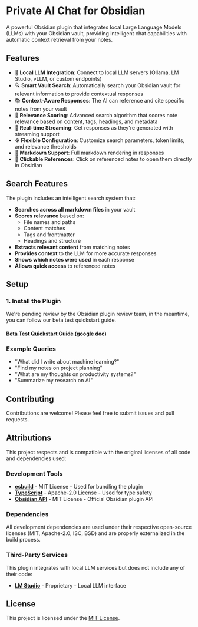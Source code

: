 # Private AI Chat for Obsidian

A powerful Obsidian plugin that integrates local Large Language Models (LLMs) with your Obsidian vault, providing intelligent chat capabilities with automatic context retrieval from your notes.

## Features

- 🤖 **Local LLM Integration**: Connect to local LLM servers (Ollama, LM Studio, vLLM, or custom endpoints)
- 🔍 **Smart Vault Search**: Automatically search your Obsidian vault for relevant information to provide contextual responses
- 📚 **Context-Aware Responses**: The AI can reference and cite specific notes from your vault
- 🎯 **Relevance Scoring**: Advanced search algorithm that scores note relevance based on content, tags, headings, and metadata
- 🔄 **Real-time Streaming**: Get responses as they're generated with streaming support
- ⚙️ **Flexible Configuration**: Customize search parameters, token limits, and relevance thresholds
- 🎨 **Markdown Support**: Full markdown rendering in responses
- 📱 **Clickable References**: Click on referenced notes to open them directly in Obsidian

## Search Features

The plugin includes an intelligent search system that:

- **Searches across all markdown files** in your vault
- **Scores relevance** based on:
  - File names and paths
  - Content matches
  - Tags and frontmatter
  - Headings and structure
- **Extracts relevant content** from matching notes
- **Provides context** to the LLM for more accurate responses
- **Shows which notes were used** in each response
- **Allows quick access** to referenced notes

## Setup

### 1. Install the Plugin

We're pending review by the Obsidian plugin review team, in the meantime, you can follow our beta test quickstart guide.

#### [Beta Test Quickstart Guide (google doc)](https://docs.google.com/document/d/1Nc3dROvNJC2yl5uiznA5759tQ3afBucKm8paYyjJTBo/edit?usp=sharing)

### Example Queries

- "What did I write about machine learning?"
- "Find my notes on project planning"
- "What are my thoughts on productivity systems?"
- "Summarize my research on AI"

## Contributing

Contributions are welcome! Please feel free to submit issues and pull requests.

## Attributions

This project respects and is compatible with the original licenses of all code and dependencies used:

### Development Tools
- **[esbuild](https://esbuild.github.io/)** - MIT License - Used for bundling the plugin
- **[TypeScript](https://www.typescriptlang.org/)** - Apache-2.0 License - Used for type safety
- **[Obsidian API](https://github.com/obsidianmd/obsidian-api)** - MIT License - Official Obsidian plugin API

### Dependencies
All development dependencies are used under their respective open-source licenses (MIT, Apache-2.0, ISC, BSD) and are properly externalized in the build process.

### Third-Party Services
This plugin integrates with local LLM services but does not include any of their code:
- **[LM Studio](https://lmstudio.ai/)** - Proprietary - Local LLM interface

## License

This project is licensed under the [MIT License](LICENSE.md).
